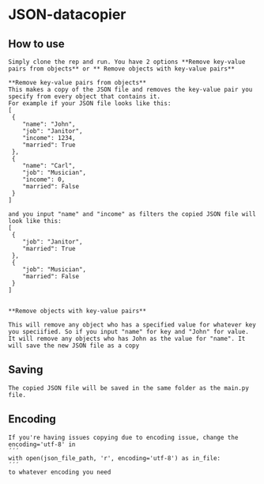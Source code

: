 # JSON-datacopier

## How to use

    Simply clone the rep and run. You have 2 options **Remove key-value pairs from objects** or ** Remove objects with key-value pairs**

    **Remove key-value pairs from objects**
    This makes a copy of the JSON file and removes the key-value pair you specify from every object that contains it.
    For example if your JSON file looks like this:
    [
     {
        "name": "John",
        "job": "Janitor",
        "income": 1234,
        "married": True
     },
     {
        "name": "Carl",
        "job": "Musician",
        "income": 0,
        "married": False
     }
    ]

    and you input "name" and "income" as filters the copied JSON file will look like this:
    [
     {
        "job": "Janitor",
        "married": True
     },
     {
        "job": "Musician",
        "married": False
     }
    ]


    **Remove objects with key-value pairs**

    This will remove any object who has a specified value for whatever key you speciified. So if you input "name" for key and "John" for value. It will remove any objects who has John as the value for "name". It will save the new JSON file as a copy

## Saving

    The copied JSON file will be saved in the same folder as the main.py file.

## Encoding

    If you're having issues copying due to encoding issue, change the encoding='utf-8' in
    ´´´
    with open(json_file_path, 'r', encoding='utf-8') as in_file:
    ´´´
    to whatever encoding you need
